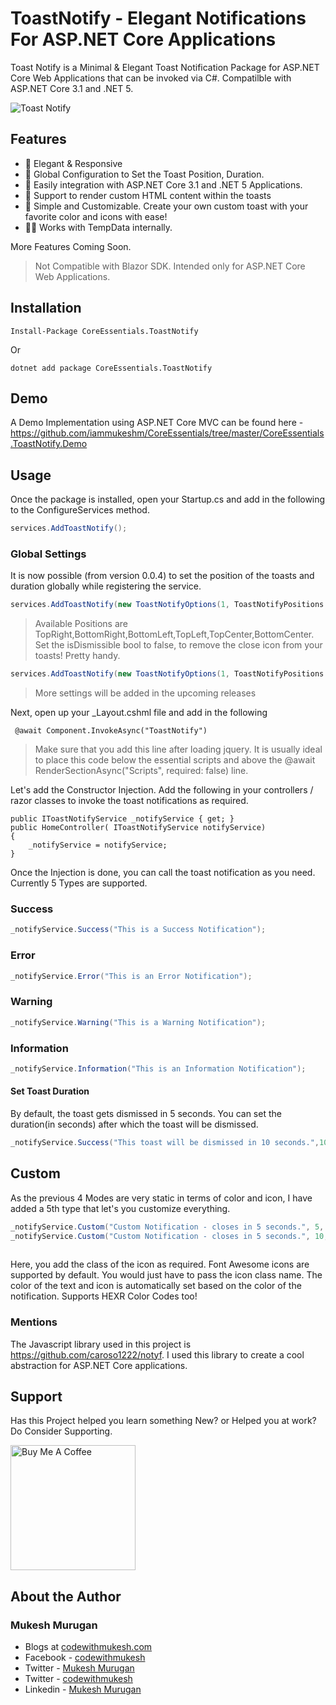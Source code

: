 ﻿# ToastNotify - Elegant Notifications For ASP.NET Core Applications

Toast Notify is a Minimal & Elegant Toast Notification Package for ASP.NET Core Web Applications that can be invoked via C#. Compatilble with ASP.NET Core 3.1 and .NET 5.

![Toast Notify ](https://media.giphy.com/media/f5jXGMSqkdGcVh0WbZ/source.gif)

## Features

- 📱 Elegant & Responsive
- 🐣 Global Configuration to Set the Toast Position, Duration.
- 🎸 Easily integration with ASP.NET Core 3.1 and .NET 5 Applications.
- 🎃 Support to render custom HTML content within the toasts
- 🐣 Simple and Customizable. Create your own custom toast with your favorite color and icons with ease!
- 👴🏽 Works with TempData internally.

More Features Coming Soon.
> Not Compatible with Blazor SDK. Intended only for ASP.NET Core Web Applications.

## Installation

```
Install-Package CoreEssentials.ToastNotify
```
Or

```
dotnet add package CoreEssentials.ToastNotify
```

## Demo

A Demo Implementation using ASP.NET Core MVC can be found here - https://github.com/iammukeshm/CoreEssentials/tree/master/CoreEssentials.ToastNotify.Demo

## Usage

Once the package is installed, open your Startup.cs and add in the following to the ConfigureServices method.

```csharp
services.AddToastNotify();
```

### Global Settings
It is now possible (from version 0.0.4) to set the position of the toasts and duration globally while registering the service.
```csharp
services.AddToastNotify(new ToastNotifyOptions(1, ToastNotifyPositions.BottomCenter));
```
> Available Positions are TopRight,BottomRight,BottomLeft,TopLeft,TopCenter,BottomCenter.
Set the isDismissible bool to false, to remove the close icon from your toasts! Pretty handy.
```csharp
services.AddToastNotify(new ToastNotifyOptions(1, ToastNotifyPositions.BottomCenter,false));
```

> More settings will be added in the upcoming releases

Next, open up your _Layout.cshml file and add in the following

```
 @await Component.InvokeAsync("ToastNotify")
```
> Make sure that you add this line after loading jquery. It is usually ideal to place this code below the essential scripts and above the  @await RenderSectionAsync("Scripts", required: false) line.

Let's add the Constructor Injection. Add the following in your controllers / razor classes to invoke the toast notifications as required.

```
public IToastNotifyService _notifyService { get; }
public HomeController( IToastNotifyService notifyService)
{
    _notifyService = notifyService;
}
```
Once the Injection is done, you can call the toast notification as you need. Currently 5 Types are supported.

### Success
```csharp
_notifyService.Success("This is a Success Notification");
```

### Error
```csharp
_notifyService.Error("This is an Error Notification");
```

### Warning
```csharp
_notifyService.Warning("This is a Warning Notification");
```

### Information
```csharp
_notifyService.Information("This is an Information Notification");
```
#### Set Toast Duration
By default, the toast gets dismissed in 5 seconds. You can set the duration(in seconds) after which the toast will be dismissed.
```csharp
_notifyService.Success("This toast will be dismissed in 10 seconds.",10);
```
## Custom
As the previous 4 Modes are very static in terms of color and icon, I have added a 5th type that let's you customize everything.

```csharp
_notifyService.Custom("Custom Notification - closes in 5 seconds.", 5, "whitesmoke", "fa fa-gear");
_notifyService.Custom("Custom Notification - closes in 5 seconds.", 10, "#135224", "fa fa-gear");
            
```
Here, you add the class of the icon as required. Font Awesome icons are supported by default. You would just have to pass the icon class name. The color of the text and icon is automatically set based on the color of the notification. Supports HEXR Color Codes too!

### Mentions

The Javascript library used in this project is https://github.com/caroso1222/notyf. I used this library to create a cool abstraction for ASP.NET Core applications.

## Support
Has this Project helped you learn something New? or Helped you at work? Do Consider Supporting.

<a href="https://www.buymeacoffee.com/codewithmukesh" target="_blank"><img src="https://cdn.buymeacoffee.com/buttons/default-orange.png" alt="Buy Me A Coffee" width="200"  ></a>

## About the Author
### Mukesh Murugan
- Blogs at [codewithmukesh.com](https://www.codewithmukesh.com)
- Facebook - [codewithmukesh](https://www.facebook.com/codewithmukesh)
- Twitter - [Mukesh Murugan](https://www.twitter.com/iammukeshm)
- Twitter - [codewithmukesh](https://www.twitter.com/codewithmukesh)
- Linkedin - [Mukesh Murugan](https://www.linkedin.com/in/iammukeshm/)
